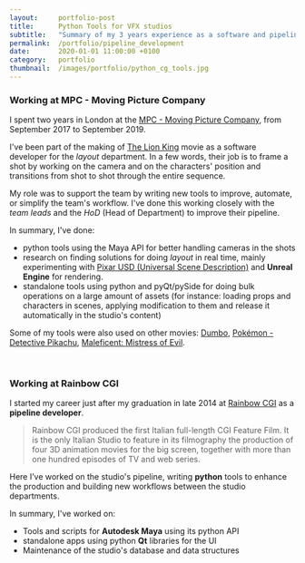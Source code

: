 ```yaml
---
layout:     portfolio-post
title:      Python Tools for VFX studios
subtitle:   "Summary of my 3 years experience as a software and pipeline developer in the VFX and Animation industry. I've designed and built tools in python using Autodesk Maya, Nuke, and Katana API."
permalink:  /portfolio/pipeline_development
date:       2020-01-01 11:00:00 +0100
category:   portfolio
thumbnail:  /images/portfolio/python_cg_tools.jpg
---
```


### Working at MPC - Moving Picture Company

I spent two years in London at the [MPC - Moving Picture Company]("https://www.mpcfilm.com/"), from September 2017 to September 2019.

I've been part of the making of [The Lion King](https://www.imdb.com/title/tt6105098/) movie as a software developer for the *layout* department.
In a few words, their job is to frame a shot by working on the camera and on the characters' position and transitions from shot to shot through the entire sequence.

My role was to support the team by writing new tools to improve, automate, or simplify the team's workflow. I've done this working closely with the *team leads* and the *HoD* (Head of Department) to improve their pipeline.

In summary, I've done:

- python tools using the Maya API for better handling cameras in the shots
- research on finding solutions for doing *layout* in real time, mainly experimenting with [Pixar USD (Universal Scene Description)](https://graphics.pixar.com/usd/docs/index.html) and **Unreal Engine** for rendering.
- standalone tools using python and pyQt/pySide for doing bulk operations on a large amount of assets (for instance: loading props and characters in scenes, applying modification to them and release it automatically in the studio's content)

Some of my tools were also used on other movies: [Dumbo](https://www.imdb.com/title/tt3861390/), [Pokémon - Detective Pikachu](https://www.imdb.com/title/tt5884052/), [Maleficent: Mistress of Evil](https://www.imdb.com/title/tt4777008/).

<br>

### Working at Rainbow CGI

I started my career just after my graduation in late 2014 at [Rainbow CGI](https://www.rbw-cgi.it/en/home/) as a **pipeline developer**.

<blockquote cite="https://www.rbw-cgi.it/en/about-us/">
Rainbow CGI produced the first Italian full-length CGI Feature Film. It is the only Italian Studio to feature in its filmography the production of four 3D animation movies for the big screen, together with more than one hundred episodes of TV and web series. 
</blockquote>

Here I’ve worked on the studio's pipeline, writing **python** tools to enhance the production and building new workflows between the studio departments.

In summary, I've worked on:

- Tools and scripts for **Autodesk Maya** using its python API
- standalone apps using python **Qt** libraries for the UI
- Maintenance of the studio's database and data structures
